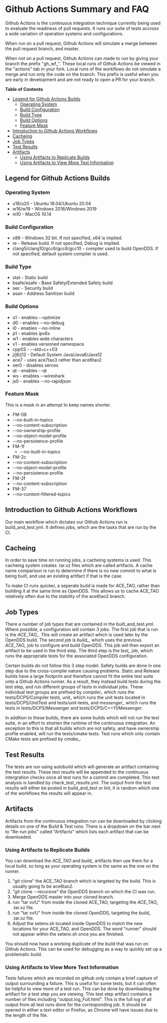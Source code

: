 # Github Actions Summary and FAQ
Github Actions is the continuous integration technique currently being
used to evaluate the readiness of pull requests. It runs our suite of
tests accross a wide variation of operation systems and configurations.

When run on a pull request, Github Actions will simulate a merge between
the pull request branch, and master.

When not on a pull request, Github Actions can made to run by giving your
branch the prefix "gh_wf_". These local runs of Github Actions be viewed in
the "actions" tab in your fork. Local runs of the workflows do not
simulate a merge and run only the code on the branch. This prefix is
useful when you are early in development and are not ready to open
a PR for your branch.

**Table of Contents**

* [Legend for Github Actions Builds](#Legend-for-Github-Actions-Builds)
  * [Operating System](#Operating-System)
  * [Build Configuration](#Build-Configuration)
  * [Build Type](#Build-Type)
  * [Build Options](#Build-Options)
  * [Feature Mask](#Feature-Mask)
* [Introduction to Github Actions Workflows](#Introduction-to-Github-Actions-Workflows)
* [Cacheing](#Cacheing)
* [Job Types](#Job-Types)
* [Test Results](#Test-Results)
* [Artifacts](#Artifacts)
  * [Using Artifacts to Replicate Builds](#Using-Artifacts-to-Replicate-Builds)
  * [Using Artifacts to View More Test Information](#Using-Artifacts-to-View-More-Test-Information)

## Legend for Github Actions Builds

### Operating System
  - u18/u20 - Ubuntu 18.04/Ubuntu 20.04
  - w16/w19 - Windows 2016/Windows 2019
  - m10 - MacOS 10.14
### Build Configuration
  - x86 - Windows 32 bit. If not specified, x64 is implied.
  - re - Release build.  If not specified, Debug is implied.
  - clang5/clang10/gcc6/gcc8/gcc10 - compiler used to build
  OpenDDS. If not specified, default system compiler is used.
### Build Type
  - stat - Static build
  - bsafe/esafe - Base Safety/Extended Safety build
  - sec - Security build
  - asan - Address Sanitizer build
### Build Options
  - o1 - enables --optimize
  - d0 - enables --no-debug
  - i0 - enables --no-inline
  - p1 - enables ipv6x
  - w1 - enables wide characters
  - v1 - enables versioned namespace
  - cpp03 - --std=c++03
  - j/j8/j12 - Default System Java/Java8/Java12
  - ace7 - uses ace7tao3 rather than ace6tao2
  - xer0 - disables xerces
  - qt - enables --qt
  - ws - enables --wireshark
  - js0 - enables --no-rapidjson
### Feature Mask
This is a mask in an attempt to keep names shorter.
 - FM-08
  - --no-built-in-topics
  - --no-content-subscription
  - --no-ownership-profile
  - --no-object-model-profile
  - --no-persistence-profile
 - FM-1f
   - --no-built-in-topics
 - FM-2c
  - --no-content-subscription
  - --no-object-model-profile
  - --no-persistence-profile
 - FM-2f
  - --no-content-subscription
 - FM-37
  - --no-content-filtered-topics

## Introduction to Github Actions Workflows
Our main workflow which dictates our Github Actions run is
build_and_test.yml. It defines jobs, which are the tasks that
are run by the CI.

## Cacheing
In order to save time on running jobs, a cacheing systems is used.
This cacheing system creates .tar.xz files which are called artifacts.
A cache name comparison is run to determine if there is no new commit
to what is being built, and use an existing artifact if that is the case.

To make CI runs quicker, a seperate build is made for ACE_TAO, rather
than building it at the same time as OpenDDS. This allows us to cache
ACE_TAO relatively often due to the stability of the ace6tao2 branch.

## Job Types
There a number of job types that are contained in the built_and_test.yml.
Where possible, a configuration will contain 3 jobs. The first job that
is run is the *ACE_TAO_*. This will create an artifact which is used later
by the OpenDDS build. The second job is *build_*, which uses the previous
*ACE_TAO_* job to configure and build OpenDDS. This job will then export
an artifact to be used in the third step. The third step is the *test_*
job, which runs the appropriate tests for the associated OpenDDS
configuration.

Certain builds do not follow this 3 step model. Safety builds are done
in one step due to the cross-compile nature causing problems. Static and Release
builds have a large footprint and therefore cannot fit the entire test suite onto
a Github Actions runner.  As a result, they instead build tests during the test
step, and run different groups of tests in individual jobs. These individual test
groups are prefixed by *compiler_* which runs the tests/DCPS/Compiler tests, *unit_*
which runs the unit tests located in tests/DCPS/UnitTest and tests/unit-tests, and
*messenger_* which runs the tests in tests/DCPS/Messenger and tests/DCPS/C++11/Messenger.

In addition to these builds, there are some builds which will not run the test suite, in
an effort to shorten the runtime of the continuous integration.  An exception to this is
that all builds which are not safety, and have ownership profile enabled, will run the
tests/cmake tests. Test runs which only contain CMake tests are prefixed by *cmake_*.

## Test Results
The tests are run using autobuild which will generate an artifact containing the test
results. These test results will be appended to the continuous intergration checks
once all test runs for a commit are completed. This test analysis is handled by
check_test_results.yml. The output from the test results will either be posted in
build_and_test or lint, it is random which one of the workflows the results will appear
in.

## Artifacts
Artifacts from the continuous integration run can be downloaded by clicking details
on one of the Build & Test runs. There is a dropdown on the bar next to "Re-run jobs"
called "Artifacts" which lists each artifact that can be downloaded.

### Using Artifacts to Replicate Builds
You can download the *ACE_TAO* and *build_* artifacts then use them for a local build,
so long as your operating system is the same as the one on the runner.

1. "git clone" the ACE_TAO branch which is targeted by the build. This is usually going to be
ace6tao2.
2. "git clone --recursive" the OpenDDS branch on which the CI was run.
3. Merge OpenDDS master into your cloned branch.
4. run "tar xvfJ" from inside the cloned ACE_TAO, targeting the *ACE_TAO_* .tar.xz file.
5. run "tar xvfJ" from inside the cloned OpenDDS, targeting the *build_* .tar.xz file.
6. Adjust the setenv.sh located inside OpenDDS to match the new locations for your ACE_TAO,
and OpenDDS. The word "runner" should not appear within the setenv.sh once you are finished.

You should now have a working duplicate of the build that was run on Github Actions. This can
be used for debugging as a way to quickly set up a problematic build.

### Using Artifacts to View More Test Information
Tests failures which are recorded on github only contain a brief capture of output surrounding
a failure. This is useful for some tests, but it can often be helpful to view more of a test run.
This can be done by downloading the artifact for a test step you are viewing. This test step
artifact contains a number of files including "output.log_Full.html". This is the full log of
all output from all test runs done for the corresponding job.  It should be opened in either a
text editor or Firefox, as Chrome will have issues due to the length of the file.
